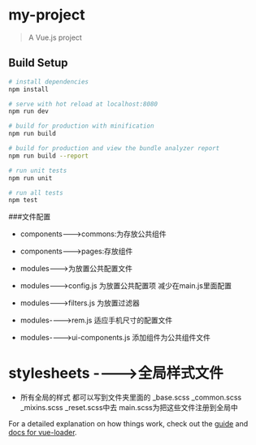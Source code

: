 # my-project

> A Vue.js project

## Build Setup

``` bash
# install dependencies
npm install

# serve with hot reload at localhost:8080
npm run dev

# build for production with minification
npm run build

# build for production and view the bundle analyzer report
npm run build --report

# run unit tests
npm run unit

# run all tests
npm test
```

###文件配置

* components--->commons:为存放公共组件
* components--->pages:存放组件

* modules--->为放置公共配置文件
* modules--->config.js 为放置公共配置项 减少在main.js里面配置
* modules--->filters.js 为放置过滤器 
* modules---->rem.js  适应手机尺寸的配置文件
* modules---->ui-components.js  添加组件为公共组件文件

# stylesheets ---->全局样式文件 
* 所有全局的样式 都可以写到文件夹里面的 _base.scss _common.scss _mixins.scss _reset.scss中去   main.scss为把这些文件注册到全局中

For a detailed explanation on how things work, check out the [guide](http://vuejs-templates.github.io/webpack/) and [docs for vue-loader](http://vuejs.github.io/vue-loader).


